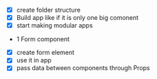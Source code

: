- [x] create folder structure
- [x] Build app like if it is only one big comonent
- [x] start making modular apps
- 1 Form component
- [x] create form element
- [x] use it in app
- [x] pass data between components through Props
